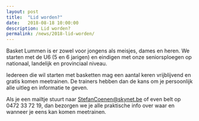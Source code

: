 ```yaml
---
layout: post
title:  "Lid worden?"
date:   2018-08-18 10:00:00
description: Lid worden?
permalink: /news/2018-lid-worden/
---
```


Basket Lummen is er zowel voor jongens als meisjes, dames en heren. We starten met de U6 (5 en 6 jarigen) en eindigen met onze seniorsploegen op nationaal, landelijk en provinciaal niveau. 

Iedereen die wil starten met basketten mag een aantal keren vrijblijvend en gratis komen meetrainen. De trainers hebben dan de kans om je persoonlijk alle uitleg en informatie te geven. 

Als je een mailtje stuurt naar [StefanCoenen@skynet.be](mailto:StefanCoenen@skynet.be) of even belt op 0472 33 72 19, dan bezorgen we je alle praktische info over waar en wanneer je eens kan komen meetrainen.